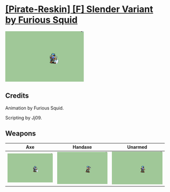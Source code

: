 # [\[Pirate-Reskin\] \[F\] Slender Variant by Furious Squid](./)
 

<img src="./3.%20Axe/Axe_000.png" alt="[Pirate-Reskin] [F] Slender Variant by Furious Squid standing" />

## Credits

Animation by Furious Squid.

Scripting by Jj09.

## Weapons
 

|Axe |Handaxe |Unarmed |
|  :---: | :---: | :---: |
| <img alt="Axe animation" src="./3.%20Axe/Axe.gif" /> | <img alt="Handaxe animation" src="./4.%20Handaxe/Handaxe.gif" /> | <img alt="Unarmed animation" src="./8.%20Unarmed/Unarmed.gif" /> |
